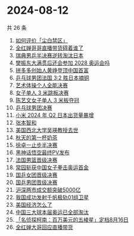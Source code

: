 # 2024-08-12

共 26 条

<!-- BEGIN -->
<!-- 最后更新时间 Mon Aug 12 2024 21:17:35 GMT+0800 (China Standard Time) -->

1. [如何评价「尘白禁区」](https://www.zhihu.com/search?q=%E5%A6%82%E4%BD%95%E8%AF%84%E4%BB%B7%E3%80%8C%E5%B0%98%E7%99%BD%E7%A6%81%E5%8C%BA%E3%80%8D)
1. [全红婵哥哥直播带货碍着谁了](https://www.zhihu.com/search?q=%E5%85%A8%E7%BA%A2%E5%A9%B5%E5%93%A5%E5%93%A5%E7%9B%B4%E6%92%AD%E5%B8%A6%E8%B4%A7%E7%A2%8D%E7%9D%80%E8%B0%81%E4%BA%86)
1. [瑞典男乒半决赛逆转淘汰日本](https://www.zhihu.com/search?q=%E7%91%9E%E5%85%B8%E7%94%B7%E4%B9%92%E5%8D%8A%E5%86%B3%E8%B5%9B%E9%80%86%E8%BD%AC%E6%B7%98%E6%B1%B0%E6%97%A5%E6%9C%AC)
1. [樊振东大满贯后还会参加 2028 奥运会吗](https://www.zhihu.com/search?q=%E6%A8%8A%E6%8C%AF%E4%B8%9C%E5%A4%A7%E6%BB%A1%E8%B4%AF%E5%90%8E%E8%BF%98%E4%BC%9A%E5%8F%82%E5%8A%A0%202028%20%E5%A5%A5%E8%BF%90%E4%BC%9A%E5%90%97)
1. [拼多多创始人黄峥登顶中国首富](https://www.zhihu.com/search?q=%E6%8B%BC%E5%A4%9A%E5%A4%9A%E5%88%9B%E5%A7%8B%E4%BA%BA%E9%BB%84%E5%B3%A5%E7%99%BB%E9%A1%B6%E4%B8%AD%E5%9B%BD%E9%A6%96%E5%AF%8C)
1. [乒乓球男团法国 3:2 胜日本摘铜](https://www.zhihu.com/search?q=%E4%B9%92%E4%B9%93%E7%90%83%E7%94%B7%E5%9B%A2%E6%B3%95%E5%9B%BD%203%3A2%20%E8%83%9C%E6%97%A5%E6%9C%AC%E6%91%98%E9%93%9C)
1. [艺术体操个人全能决赛](https://www.zhihu.com/search?q=%E8%89%BA%E6%9C%AF%E4%BD%93%E6%93%8D%E4%B8%AA%E4%BA%BA%E5%85%A8%E8%83%BD%E5%86%B3%E8%B5%9B)
1. [女子单人 3 米跳板决赛](https://www.zhihu.com/search?q=%E5%A5%B3%E5%AD%90%E5%8D%95%E4%BA%BA%203%20%E7%B1%B3%E8%B7%B3%E6%9D%BF%E5%86%B3%E8%B5%9B)
1. [陈艺文女子单人 3 米板夺冠](https://www.zhihu.com/search?q=%E9%99%88%E8%89%BA%E6%96%87%E5%A5%B3%E5%AD%90%E5%8D%95%E4%BA%BA%203%20%E7%B1%B3%E6%9D%BF%E5%A4%BA%E5%86%A0)
1. [乒乓球男团决赛](https://www.zhihu.com/search?q=%E4%B9%92%E4%B9%93%E7%90%83%E7%94%B7%E5%9B%A2%E5%86%B3%E8%B5%9B)
1. [小米 2024 年 Q2 日本出货量暴增](https://www.zhihu.com/search?q=%E5%B0%8F%E7%B1%B3%202024%20%E5%B9%B4%20Q2%20%E6%97%A5%E6%9C%AC%E5%87%BA%E8%B4%A7%E9%87%8F%E6%9A%B4%E5%A2%9E)
1. [张本智和](https://www.zhihu.com/search?q=%E5%BC%A0%E6%9C%AC%E6%99%BA%E5%92%8C)
1. [美国西北大学吴瑛教授去世](https://www.zhihu.com/search?q=%E7%BE%8E%E5%9B%BD%E8%A5%BF%E5%8C%97%E5%A4%A7%E5%AD%A6%E5%90%B4%E7%91%9B%E6%95%99%E6%8E%88%E5%8E%BB%E4%B8%96)
1. [秋天的第一杯奶茶](https://www.zhihu.com/search?q=%E7%A7%8B%E5%A4%A9%E7%9A%84%E7%AC%AC%E4%B8%80%E6%9D%AF%E5%A5%B6%E8%8C%B6)
1. [徐卓一止步半决赛](https://www.zhihu.com/search?q=%E5%BE%90%E5%8D%93%E4%B8%80%E6%AD%A2%E6%AD%A5%E5%8D%8A%E5%86%B3%E8%B5%9B)
1. [黑神话悟空最终PV发布](https://www.zhihu.com/search?q=%E9%BB%91%E7%A5%9E%E8%AF%9D%E6%82%9F%E7%A9%BA%E6%9C%80%E7%BB%88PV%E5%8F%91%E5%B8%83)
1. [法国男篮晋级决赛](https://www.zhihu.com/search?q=%E6%B3%95%E5%9B%BD%E7%94%B7%E7%AF%AE%E6%99%8B%E7%BA%A7%E5%86%B3%E8%B5%9B)
1. [常园斩获中国女子拳击奥运首金](https://www.zhihu.com/search?q=%E5%B8%B8%E5%9B%AD%E6%96%A9%E8%8E%B7%E4%B8%AD%E5%9B%BD%E5%A5%B3%E5%AD%90%E6%8B%B3%E5%87%BB%E5%A5%A5%E8%BF%90%E9%A6%96%E9%87%91)
1. [国乒女团晋级决赛](https://www.zhihu.com/search?q=%E5%9B%BD%E4%B9%92%E5%A5%B3%E5%9B%A2%E6%99%8B%E7%BA%A7%E5%86%B3%E8%B5%9B)
1. [国乒男团晋级决赛](https://www.zhihu.com/search?q=%E5%9B%BD%E4%B9%92%E7%94%B7%E5%9B%A2%E6%99%8B%E7%BA%A7%E5%86%B3%E8%B5%9B)
1. [沪深两市成交额突破5000亿](https://www.zhihu.com/search?q=%E6%B2%AA%E6%B7%B1%E4%B8%A4%E5%B8%82%E6%88%90%E4%BA%A4%E9%A2%9D%E7%AA%81%E7%A0%B45000%E4%BA%BF)
1. [我国成功发射千帆极轨01组卫星](https://www.zhihu.com/search?q=%E6%88%91%E5%9B%BD%E6%88%90%E5%8A%9F%E5%8F%91%E5%B0%84%E5%8D%83%E5%B8%86%E6%9E%81%E8%BD%A801%E7%BB%84%E5%8D%AB%E6%98%9F)
1. [美国经济怎么了](https://www.zhihu.com/search?q=%E7%BE%8E%E5%9B%BD%E7%BB%8F%E6%B5%8E%E6%80%8E%E4%B9%88%E4%BA%86)
1. [中国三大球本届奥运已全部淘汰](https://www.zhihu.com/search?q=%E4%B8%AD%E5%9B%BD%E4%B8%89%E5%A4%A7%E7%90%83%E6%9C%AC%E5%B1%8A%E5%A5%A5%E8%BF%90%E5%B7%B2%E5%85%A8%E9%83%A8%E6%B7%98%E6%B1%B0)
1. [「名侦探柯南：百万美元的五棱星」定档8月16日](https://www.zhihu.com/search?q=%E3%80%8C%E5%90%8D%E4%BE%A6%E6%8E%A2%E6%9F%AF%E5%8D%97%EF%BC%9A%E7%99%BE%E4%B8%87%E7%BE%8E%E5%85%83%E7%9A%84%E4%BA%94%E6%A3%B1%E6%98%9F%E3%80%8D%E5%AE%9A%E6%A1%A38%E6%9C%8816%E6%97%A5)
1. [全红婵大哥回应直播带货](https://www.zhihu.com/search?q=%E5%85%A8%E7%BA%A2%E5%A9%B5%E5%A4%A7%E5%93%A5%E5%9B%9E%E5%BA%94%E7%9B%B4%E6%92%AD%E5%B8%A6%E8%B4%A7)

<!-- END -->
